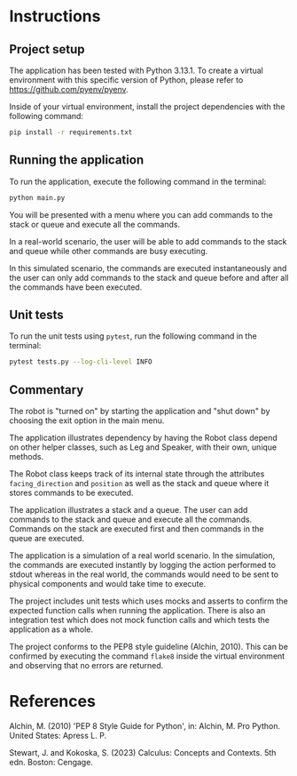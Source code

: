 # Instructions
## Project setup
The application has been tested with Python 3.13.1. To create a virtual environment with this specific version of Python,
please refer to https://github.com/pyenv/pyenv.

Inside of your virtual environment, install the project dependencies with the following command:

```bash
pip install -r requirements.txt
```

## Running the application
To run the application, execute the following command in the terminal:

```bash
python main.py
```

You will be presented with a menu where you can add commands to the stack or queue and execute all the commands.

In a real-world scenario, the user will be able to add commands to the stack and queue while other commands are busy executing.

In this simulated scenario, the commands are executed instantaneously and the user can only add commands to the stack and queue before and after all the commands have been executed.

## Unit tests
To run the unit tests using `pytest`, run the following command in the terminal:

```bash
pytest tests.py --log-cli-level INFO
```

## Commentary

The robot is "turned on" by starting the application and "shut down" by choosing the exit option in the main menu.

The application illustrates dependency by having the Robot class depend on other helper classes, such as Leg and Speaker, with their own, unique methods.

The Robot class keeps track of its internal state through the attributes `facing_direction` and `position` as well as the stack and queue where it stores commands to be executed.

The application illustrates a stack and a queue. The user can add commands to the stack and queue and execute all the commands. Commands on the stack are executed first and then commands in the queue are executed.

The application is a simulation of a real world scenario. In the simulation, the commands are executed instantly by logging the action performed to stdout whereas in the real world, the commands would need to be sent to physical components and would take time to execute.

The project includes unit tests which uses mocks and asserts to confirm the expected function calls when running the application. There is also an integration test which does not mock function calls and which tests the application as a whole.

The project conforms to the PEP8 style guideline (Alchin, 2010). This can be confirmed by executing the command `flake8` inside the virtual environment and observing that no errors are returned.

# References

Alchin, M. (2010) 'PEP 8 Style Guide for Python', in: Alchin, M. Pro Python. United States: Apress L. P.

Stewart, J. and Kokoska, S. (2023) Calculus: Concepts and Contexts. 5th edn. Boston: Cengage.
